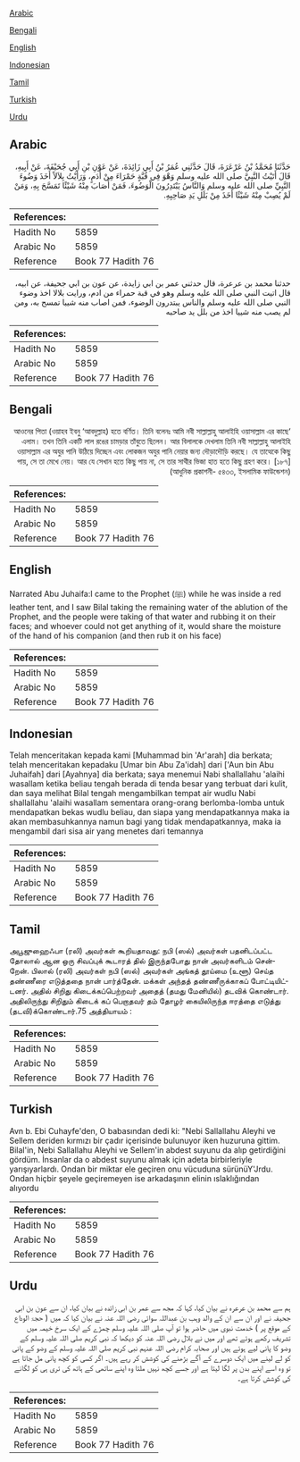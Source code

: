 [Arabic](#arabic)

[Bengali](#bengali)

[English](#english)

[Indonesian](#indonesian)

[Tamil](#tamil)

[Turkish](#turkish)

[Urdu](#urdu)

## Arabic


<div dir="rtl" lang="ar" style={{fontSize:'larger',backgroundColor:'#f8f9fa',padding:20}}>
حَدَّثَنَا مُحَمَّدُ بْنُ عَرْعَرَةَ، قَالَ حَدَّثَنِي عُمَرُ بْنُ أَبِي زَائِدَةَ، عَنْ عَوْنِ بْنِ أَبِي جُحَيْفَةَ، عَنْ أَبِيهِ، قَالَ أَتَيْتُ النَّبِيَّ صلى الله عليه وسلم وَهْوَ فِي قُبَّةٍ حَمْرَاءَ مِنْ أَدَمٍ، وَرَأَيْتُ بِلاَلاً أَخَذَ وَضُوءَ النَّبِيِّ صلى الله عليه وسلم وَالنَّاسُ يَبْتَدِرُونَ الْوَضُوءَ، فَمَنْ أَصَابَ مِنْهُ شَيْئًا تَمَسَّحَ بِهِ، وَمَنْ لَمْ يُصِبْ مِنْهُ شَيْئًا أَخَذَ مِنْ بَلَلِ يَدِ صَاحِبِهِ‏.‏
</div>
<div style={{backgroundColor:'#f8f9fa',padding:20, marginBottom: 10}}><table> <thead> <tr> <th>References:</th> <th></th> </tr> </thead> <tbody><tr><td>Hadith No</td><td>5859</td></tr><tr><td>Arabic No</td><td>5859</td></tr><tr><td>Reference</td><td>Book 77 Hadith 76</td></tr></tbody></table></div>


<div dir="rtl" lang="ar" style={{fontSize:'larger',backgroundColor:'#f8f9fa',padding:20}}>
حدثنا محمد بن عرعرة، قال حدثني عمر بن ابي زايدة، عن عون بن ابي جحيفة، عن ابيه، قال اتيت النبي صلى الله عليه وسلم وهو في قبة حمراء من ادم، ورايت بلالا اخذ وضوء النبي صلى الله عليه وسلم والناس يبتدرون الوضوء، فمن اصاب منه شييا تمسح به، ومن لم يصب منه شييا اخذ من بلل يد صاحبه
</div>
<div style={{backgroundColor:'#f8f9fa',padding:20, marginBottom: 10}}><table> <thead> <tr> <th>References:</th> <th></th> </tr> </thead> <tbody><tr><td>Hadith No</td><td>5859</td></tr><tr><td>Arabic No</td><td>5859</td></tr><tr><td>Reference</td><td>Book 77 Hadith 76</td></tr></tbody></table></div>

## Bengali


<div dir="rtl" lang="bn" style={{fontSize:'larger',backgroundColor:'#f8f9fa',padding:20}}>
‘আওনের পিতা (ওয়াহব ইবনু ‘আবদুল্লাহ) হতে বর্ণিত। তিনি বলেনঃ আমি নবী সাল্লাল্লাহু আলাইহি ওয়াসাল্লাম এর কাছে এলাম। তখন তিনি একটি লাল রঙের চামড়ার তাঁবুতে ছিলেন। আর বিলালকে দেখলাম তিনি নবী সাল্লাল্লাহু আলাইহি ওয়াসাল্লাম এর অযুর পানি উঠিয়ে দিচ্ছেন এবং লোকজন অযুর পানি নেয়ার জন্য দৌড়াদৌড়ি করছে। যে তাত্থেকে কিছু পায়, সে তা মেখে নেয়। আর যে সেখান হতে কিছু পায় না, সে তার সাথীর ভিজা হাত হতে কিছু গ্রহণ করে। [১৮৭] (আধুনিক প্রকাশনী- ৫৪৩৩, ইসলামিক ফাউন্ডেশন)
</div>
<div style={{backgroundColor:'#f8f9fa',padding:20, marginBottom: 10}}><table> <thead> <tr> <th>References:</th> <th></th> </tr> </thead> <tbody><tr><td>Hadith No</td><td>5859</td></tr><tr><td>Arabic No</td><td>5859</td></tr><tr><td>Reference</td><td>Book 77 Hadith 76</td></tr></tbody></table></div>

## English


<div dir="ltr" lang="en" style={{fontSize:'larger',backgroundColor:'#f8f9fa',padding:20}}>
Narrated Abu Juhaifa:I came to the Prophet (ﷺ) while he was inside a red leather tent, and I saw Bilal taking the remaining water of the ablution of the Prophet, and the people were taking of that water and rubbing it on their faces; and whoever could not get anything of it, would share the moisture of the hand of his companion (and then rub it on his face)
</div>
<div style={{backgroundColor:'#f8f9fa',padding:20, marginBottom: 10}}><table> <thead> <tr> <th>References:</th> <th></th> </tr> </thead> <tbody><tr><td>Hadith No</td><td>5859</td></tr><tr><td>Arabic No</td><td>5859</td></tr><tr><td>Reference</td><td>Book 77 Hadith 76</td></tr></tbody></table></div>

## Indonesian


<div dir="ltr" lang="id" style={{fontSize:'larger',backgroundColor:'#f8f9fa',padding:20}}>
Telah menceritakan kepada kami [Muhammad bin 'Ar'arah] dia berkata; telah menceritakan kepadaku [Umar bin Abu Za'idah] dari ['Aun bin Abu Juhaifah] dari [Ayahnya] dia berkata; saya menemui Nabi shallallahu 'alaihi wasallam ketika beliau tengah berada di tenda besar yang terbuat dari kulit, dan saya melihat Bilal tengah mengambilkan tempat air wudlu Nabi shallallahu 'alaihi wasallam sementara orang-orang berlomba-lomba untuk mendapatkan bekas wudlu beliau, dan siapa yang mendapatkannya maka ia akan membasuhkannya namun bagi yang tidak mendapatkannya, maka ia mengambil dari sisa air yang menetes dari temannya
</div>
<div style={{backgroundColor:'#f8f9fa',padding:20, marginBottom: 10}}><table> <thead> <tr> <th>References:</th> <th></th> </tr> </thead> <tbody><tr><td>Hadith No</td><td>5859</td></tr><tr><td>Arabic No</td><td>5859</td></tr><tr><td>Reference</td><td>Book 77 Hadith 76</td></tr></tbody></table></div>

## Tamil


<div dir="ltr" lang="ta" style={{fontSize:'larger',backgroundColor:'#f8f9fa',padding:20}}>
அபூஜுஹைஃபா (ரலி) அவர்கள் கூறியதாவது: நபி (ஸல்) அவர்கள் பதனிடப்பட்ட தோலால் ஆன ஒரு சிவப்புக் கூடாரத் தில் இருந்தபோது நான் அவர்களிடம் சென்றேன். பிலால் (ரலி) அவர்கள் நபி (ஸல்) அவர்கள் அங்கத் தூய்மை (உளூ) செய்த தண்ணீரை எடுத்ததை நான் பார்த்தேன். மக்கள் அந்தத் தண்ணீருக்காகப் போட்டியிட்டனர். அதில் சிறிது கிடைக்கப்பெற்றவர் அதைத் (தமது மேனியில்) தடவிக் கொண்டார். அதிலிருந்து சிறிதும் கிடைக் கப் பெறாதவர் தம் தோழர் கையிலிருந்த ஈரத்தை எடுத்து (தடவி)க்கொண்டார்.75 அத்தியாயம் :
</div>
<div style={{backgroundColor:'#f8f9fa',padding:20, marginBottom: 10}}><table> <thead> <tr> <th>References:</th> <th></th> </tr> </thead> <tbody><tr><td>Hadith No</td><td>5859</td></tr><tr><td>Arabic No</td><td>5859</td></tr><tr><td>Reference</td><td>Book 77 Hadith 76</td></tr></tbody></table></div>

## Turkish


<div dir="ltr" lang="tr" style={{fontSize:'larger',backgroundColor:'#f8f9fa',padding:20}}>
Avn b. Ebi Cuhayfe'den, O babasından dedi ki: "Nebi Sallallahu Aleyhi ve Sellem deriden kırmızı bir çadır içerisinde bulunuyor iken huzuruna gittim. Bilal'in, Nebi Sallallahu Aleyhi ve Sellem'in abdest suyunu da alıp getirdiğini gördüm. İnsanlar da o abdest suyunu almak için adeta birbirleriyle yarışıyarlardı. Ondan bir miktar ele geçiren onu vücuduna sürünüY'Jrdu. Ondan hiçbir şeyele geçiremeyen ise arkadaşının elinin ıslaklığından alıyordu
</div>
<div style={{backgroundColor:'#f8f9fa',padding:20, marginBottom: 10}}><table> <thead> <tr> <th>References:</th> <th></th> </tr> </thead> <tbody><tr><td>Hadith No</td><td>5859</td></tr><tr><td>Arabic No</td><td>5859</td></tr><tr><td>Reference</td><td>Book 77 Hadith 76</td></tr></tbody></table></div>

## Urdu


<div dir="rtl" lang="ur" style={{fontSize:'larger',backgroundColor:'#f8f9fa',padding:20}}>
ہم سے محمد بن عرعرہ نے بیان کیا، کہا کہ مجھ سے عمر بن ابی زائدہ نے بیان کیا، ان سے عون بن ابی جحیفہ نے اور ان سے ان کے والد وہب بن عبداللہ سوائی رضی اللہ عنہ نے بیان کیا کہ میں ( حجۃ الوداع کے موقع پر ) خدمت نبوی میں حاضر ہوا تو آپ صلی اللہ علیہ وسلم چمڑے کے ایک سرخ خیمہ میں تشریف رکھے ہوئے تھے اور میں نے بلال رضی اللہ عنہ کو دیکھا کہ نبی کریم صلی اللہ علیہ وسلم کے وضو کا پانی لیے ہوئے ہیں اور صحابہ کرام رضی اللہ عنہم نبی کریم صلی اللہ علیہ وسلم کے وضو کے پانی کو لے لینے میں ایک دوسرے کے آگے بڑھنے کی کوشش کر رہے ہیں۔ اگر کسی کو کچھ پانی مل جاتا ہے تو وہ اسے اپنے بدن پر لگا لیتا ہے اور جسے کچھ نہیں ملتا وہ اپنے ساتھی کے ہاتھ کی تری ہی کو لگانے کی کوشش کرتا ہے۔
</div>
<div style={{backgroundColor:'#f8f9fa',padding:20, marginBottom: 10}}><table> <thead> <tr> <th>References:</th> <th></th> </tr> </thead> <tbody><tr><td>Hadith No</td><td>5859</td></tr><tr><td>Arabic No</td><td>5859</td></tr><tr><td>Reference</td><td>Book 77 Hadith 76</td></tr></tbody></table></div>